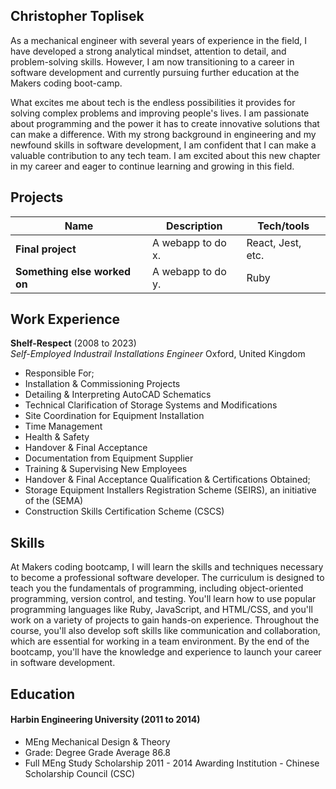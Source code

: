 ## Christopher Toplisek

As a mechanical engineer with several years of experience in the field, I have developed a strong analytical mindset, attention to detail, and problem-solving skills. However, I am now transitioning to a career in software development and currently pursuing further education at the Makers coding boot-camp.

What excites me about tech is the endless possibilities it provides for solving complex problems and improving people's lives. I am passionate about programming and the power it has to create innovative solutions that can make a difference. With my strong background in engineering and my newfound skills in software development, I am confident that I can make a valuable contribution to any tech team. I am excited about this new chapter in my career and eager to continue learning and growing in this field.

## Projects

| Name                         | Description       | Tech/tools        |
| ---------------------------- | ----------------- | ----------------- |
| **Final project**            | A webapp to do x. | React, Jest, etc. |
| **Something else worked on** | A webapp to do y. | Ruby              |

## Work Experience

**Shelf-Respect** (2008 to 2023)  
_Self-Employed Industrail Installations Engineer_
Oxford, United Kingdom

- Responsible For;
-  Installation & Commissioning Projects
-  Detailing & Interpreting AutoCAD Schematics
-  Technical Clarification of Storage Systems and Modifications
-  Site Coordination for Equipment Installation
-  Time Management
-  Health & Safety
-  Handover & Final Acceptance
-  Documentation from Equipment Supplier
-  Training & Supervising New Employees
-  Handover & Final Acceptance
Qualification & Certifications Obtained;
- Storage Equipment Installers Registration Scheme (SEIRS), an initiative of the (SEMA)
- Construction Skills Certification Scheme (CSCS)

## Skills

At Makers coding bootcamp, I will learn the skills and techniques necessary to become a professional software developer. The curriculum is designed to teach you the fundamentals of programming, including object-oriented programming, version control, and testing. You'll learn how to use popular programming languages like Ruby, JavaScript, and HTML/CSS, and you'll work on a variety of projects to gain hands-on experience. Throughout the course, you'll also develop soft skills like communication and collaboration, which are essential for working in a team environment. By the end of the bootcamp, you'll have the knowledge and experience to launch your career in software development.

## Education


#### Harbin Engineering University (2011 to 2014)

- MEng Mechanical Design & Theory
- Grade: Degree Grade Average 86.8
- Full MEng Study Scholarship 2011 - 2014 Awarding Institution - Chinese Scholarship Council (CSC)

